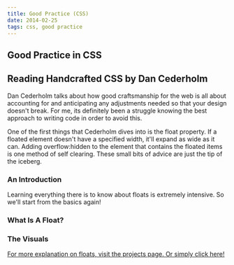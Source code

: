 ```yaml
---
title: Good Practice (CSS)
date: 2014-02-25
tags: css, good practice
---
```


<article>
<h1>Good Practice in CSS</h1>
<h2>Reading Handcrafted CSS by Dan Cederholm</h2>

<p>Dan Cederholm talks about how good craftsmanship for the web is all about accounting for and anticipating any adjustments needed so that your design doesn't break. For me, its definitely been a struggle knowing the best approach to writing code in order to avoid this. 
</p>

<p>One of the first things that Cederholm dives into is the float property. If a floated element doesn't have a specified width, it'll expand as wide as it can.
Adding overflow:hidden to the element that contains the floated items is one method of self clearing. These small bits of advice are just the tip of the iceberg. 
</p>

<h3>An Introduction</h3>
<p>Learning everything there is to know about floats is extremely intensive. So we'll start from the basics again! 

<h3>What Is A Float?</h3>
<script src="https://gist.github.com/CassieShumway/9341986.js"></script>
<p>

<h3>The Visuals</h3>
<p><a href="/project-floats/index.html">For more explanation on floats, visit the projects page. Or simply click here!</a>
</p>
</article>

